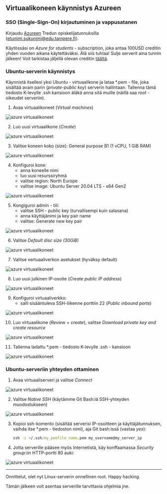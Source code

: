 ## Virtuaalikoneen käynnistys Azureen

### SSO (Single-Sign-On) kirjautuminen ja vappusatanen

Kirjaudu [Azureen](https://azure.microsoft.com/en-us/get-started/azure-portal) Tredun opiskelijatunnuksilla (etunimi.sukunimi@edu.tampere.fi).

Käytössäsi on *Azure for students* - subscription, joka antaa 100USD creditin yhden vuoden aikana käytettäväksi. Älä siis tuhlaa! Sulje serverit aina tunnin jälkeen! Voit tarkistaa jäljellä olevan creditin [täältä](https://www.microsoftazuresponsorships.com/Balance).

### Ubuntu-serverin käynnistys

Käynnistä itsellesi yksi Ubuntu - virtuaalikone ja lataa *.pem - file, joka sisältää avain parin (*private-public key*) serverin hallintaan. Tallenna tämä tiedosto K-levylle .ssh kansioon äläkä anna sitä muille (näillä saa *root* - oikeudet serveriin).

1. Avaa virtuaalikoneet (*Virtual machines*)

![azure virtuaalikoneet](./img/azure_virtual1.png)

2. Luo uusi virtuaalikone (*Create*)

![azure virtuaalikoneet](./img/azure_virtual0.png)

3. Valitse koneen koko (size): General purpose B1 (1 vCPU, 1 GiB RAM)

![azure virtuaalikoneet](./img/azure_virtual2.png)

4. Konfiguroi kone: 
    - anna koneelle nimi
    - luo uusi resurssiryhmä 
    - valitse region: North Europe
    - valitse image: Ubuntu Server 20.04 LTS - x64 Gen2

![azure virtuaalikoneet](./img/azure_virtual3a.png)

5. Kongiguroi admin - tili:
    - valitse SSH - public key (turvallisempi kuin salasana)
    - anna käyttäjänimi ja key pair name
    - valitse: Generate new key pair

![azure virtuaalikoneet](./img/azure_virtual4.png)

6. Valitse *Default disc size (30GiB)*

![azure virtuaalikoneet](./img/azure_virtual5.png)

7. Valitse vertuaaliverkon asetukset (hyväksy default)

![azure virtuaalikoneet](./img/azure_virtual6.png)

8. Luo uusi julkinen IP-osoite (*Create public IP address*)

![azure virtuaalikoneet](./img/azure_virtual7.png)

9. Konfiguroi virtuaaliverkko: 
    - salli sisääntuleva SSH-liikenne porttiin 22 (*Public inbound ports*)

![azure virtuaalikoneet](./img/azure_virtual8.png)

10. Luo virtuaalikone (*Review + create*), valitse *Download private key and create resource*

![azure virtuaalikoneet](./img/azure_virtual9.png)

11. Tallenna ladattu *.pem - tiedosto K-levylle .ssh - kansioon

![azure virtuaalikoneet](./img/azure_virtual10.png)

### Ubuntu-serveriin yhteyden ottaminen

1. Avaa virtuaaliserveri ja valitse *Connect*

![azure virtuaalikoneet](./img/azure_virtual11.png)

2. Valitse *Native SSH* (käytämme Git Bash:iä SSH-yhteyden muodostukseen)

![azure virtuaalikoneet](./img/azure_virtual12.png)

3. Kopioi ssh-komento (sisältää serverisi IP-osoitteen ja käyttäjätunnuksen, vaihda itse *.pem - tiedoston nimi), aja Git bash:issä (vastaa *yes*):

    ```cmd
    ssh -i ~/.ssh/my_pemfile_name.pem my_username@my_server_ip
    ```

4. Jotta serverille pääsee myös Internetistä, käy konffaamassa *Security group*:iin HTTP-portti 80 auki:

![azure virtuaalikoneet](./img/azure_virtual14.png)

---

Onnittelut, olet nyt Linux-serverin onnellinen root. Happy hacking. 

Tämän jälkeen voit asentaa serverille tarvittavia ohjelmia jne.








